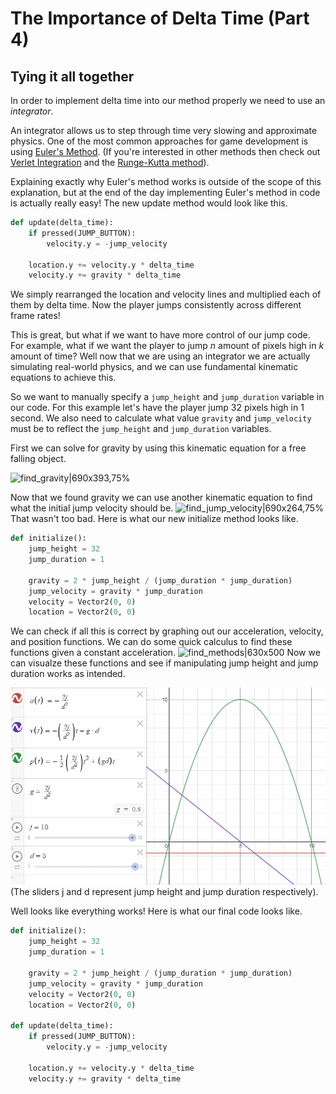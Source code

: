 # The Importance of Delta Time (Part 4)

## Tying it all together

In order to implement delta time into our method properly we need to use an *integrator*.  

An integrator allows us to step through time very slowing and approximate physics. One of the most common approaches for game development is using [Euler's Method](https://en.wikipedia.org/wiki/Euler_method). (If you're interested in other methods then check out [Verlet Integration](https://en.wikipedia.org/wiki/Verlet_integration) and the [Runge-Kutta method](https://en.wikipedia.org/wiki/Runge%E2%80%93Kutta_methods)).

Explaining exactly why Euler's method works is outside of the scope of this explanation, but at the end of the day implementing Euler's method in code is actually really easy! The new update method would look like this.

```python
def update(delta_time):
    if pressed(JUMP_BUTTON):
        velocity.y = -jump_velocity

    location.y += velocity.y * delta_time
    velocity.y += gravity * delta_time
```

We simply rearranged the location and velocity lines and multiplied each of them by delta time. Now the player jumps consistently across different frame rates!

This is great, but what if we want to have more control of our jump code. For example, what if we want the player to jump *n* amount of pixels high in *k* amount of time? Well now that we are using an integrator we are actually simulating real-world physics, and we can use fundamental kinematic equations to achieve this.

 So we want to manually specify a `jump_height` and `jump_duration` variable in our code. For this example let's have the player jump 32 pixels high in 1 second. We also need to calculate what value `gravity` and `jump_velocity` must be to reflect the `jump_height` and `jump_duration` variables.

First we can solve for gravity by using this kinematic equation for a free falling object.

![find_gravity|690x393,75%](upload://sauLGMcOX5t6V0BiFZ1GJCkLKiv.png)

Now that we found gravity we can use another kinematic equation to find what the initial jump velocity should be.
![find_jump_velocity|690x264,75%](upload://wfbKkiEFV6hsa7yoYQvFOYYdJhV.png)
That wasn't too bad. Here is what our new initialize method looks like.

```python
def initialize():
    jump_height = 32
    jump_duration = 1

    gravity = 2 * jump_height / (jump_duration * jump_duration)
    jump_velocity = gravity * jump_duration
    velocity = Vector2(0, 0)
    location = Vector2(0, 0)
```

We can check if all this is correct by graphing out our acceleration, velocity, and position functions. We can do some quick calculus to find these functions given a constant acceleration.
![find_methods|630x500](upload://mqhgW8X4bia99JVUA1V9Re39h2.png)
Now we can visualze these functions and see if manipulating jump height and jump duration works as intended.

![final_physics|690x431,100%](https://github.com/thismarvin/quantum-caverns/blob/feature-devlog/devlog_assets/final_physics.gif)
(The sliders j and d represent jump height and jump duration respectively).

Well looks like everything works! Here is what our final code looks like.

```python
def initialize():
    jump_height = 32
    jump_duration = 1

    gravity = 2 * jump_height / (jump_duration * jump_duration)
    jump_velocity = gravity * jump_duration
    velocity = Vector2(0, 0)
    location = Vector2(0, 0)

def update(delta_time):
    if pressed(JUMP_BUTTON):
        velocity.y = -jump_velocity

    location.y += velocity.y * delta_time
    velocity.y += gravity * delta_time
```
